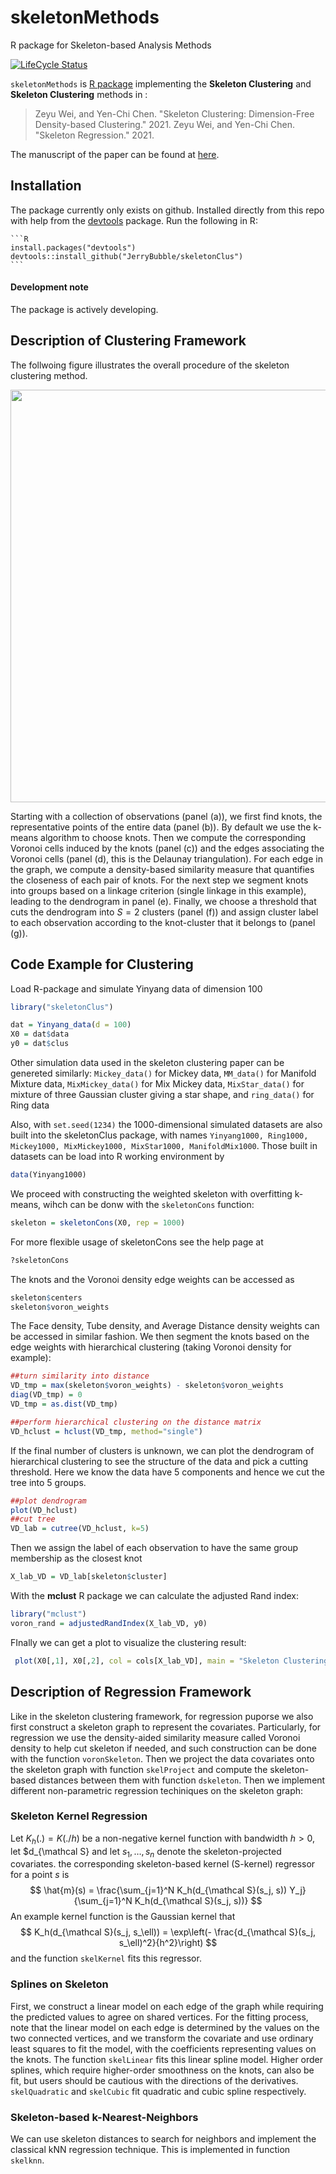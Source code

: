 # skeletonMethods

R package for Skeleton-based Analysis Methods

[![LifeCycle Status](https://img.shields.io/badge/lifecycle-maturing-blue.svg)](https://deploy-preview-81--tidyverse-org.netlify.com/lifecycle/#maturing)


`skeletonMethods` is [R package](https://www.r-project.org/package) implementing the **Skeleton Clustering** and **Skeleton Clustering**  methods in : 
> Zeyu Wei, and Yen-Chi Chen. "Skeleton Clustering: Dimension-Free Density-based Clustering." 2021.
> Zeyu Wei, and Yen-Chi Chen. "Skeleton Regression." 2021.

The manuscript of the paper can be found at [here](https://arxiv.org/abs/2104.10770).


## Installation 
The package currently only exists on github. Installed directly from this repo with help from the [devtools](https://github.com/hadley/devtools) package. Run the following in R:

	```R
	install.packages("devtools")
	devtools::install_github("JerryBubble/skeletonClus") 
	```
	
#### Development note 

The package is actively developing.


## Description of Clustering Framework
The follwoing figure illustrates the overall procedure of the skeleton clustering method.
<div style = "text-align:center" align="center"> <img src="https://jerrybubble.github.io/images/skeletonWorkFlow.jpg" width = "660"/> </div>

Starting with a collection of observations (panel (a)),
we first find knots, the representative points of the entire data (panel (b)). By default we use the k-means algorithm to choose knots. 
Then we compute the corresponding Voronoi cells induced by the knots (panel (c))
and the edges associating the Voronoi cells (panel (d), this is the Delaunay triangulation). 
For each edge in the graph, we compute a density-based similarity measure that quantifies the closeness of each pair of knots.
For the next step we segment knots into groups based on a linkage criterion (single linkage in this example), leading to the dendrogram in panel (e). 
Finally, we choose a threshold that cuts the dendrogram into $S = 2$ clusters (panel (f))
and assign cluster label to each observation according to the knot-cluster that it belongs to (panel (g)).



## Code Example for Clustering

Load R-package and simulate Yinyang data of dimension 100
```R
library("skeletonClus")

dat = Yinyang_data(d = 100)
X0 = dat$data
y0 = dat$clus
```
Other simulation data used in the skeleton clustering paper can be genereted similarly: `Mickey_data()` for Mickey data, `MM_data()` for Manifold Mixture data, `MixMickey_data()` for Mix Mickey data, `MixStar_data()` for mixture of three Gaussian cluster giving a star shape, and `ring_data()` for Ring data

Also, with `set.seed(1234)` the 1000-dimensional simulated datasets are also built into the skeletonClus package, with names `Yinyang1000, Ring1000, Mickey1000, MixMickey1000, MixStar1000, ManifoldMix1000`. Those built in datasets can be load into R working environment by
```R
data(Yinyang1000)
```

We proceed with constructing the weighted skeleton with overfitting k-means, wihch can be donw with the `skeletonCons` function:
```R
skeleton = skeletonCons(X0, rep = 1000)
```

For more flexible usage of skeletonCons see the help page at
```R
?skeletonCons
```
The knots and the Voronoi density edge weights can be accessed as
```R
skeleton$centers
skeleton$voron_weights
```
The Face density, Tube density, and Average Distance density weights can be accessed in similar fashion. We then segment the knots based on the edge weights with hierarchical clustering (taking Voronoi density for example):

```R
##turn similarity into distance
VD_tmp = max(skeleton$voron_weights) - skeleton$voron_weights 
diag(VD_tmp) = 0
VD_tmp = as.dist(VD_tmp)

##perform hierarchical clustering on the distance matrix
VD_hclust = hclust(VD_tmp, method="single")
```
If the final number of clusters is unknown, we can plot the dendrogram of hierarchical clustering to see the structure of the data and pick a cutting threshold. Here we know the data have 5 components and hence we cut the tree into 5 groups.
```R
##plot dendrogram
plot(VD_hclust)
##cut tree 
VD_lab = cutree(VD_hclust, k=5)

```

Then we assign the label of each observation to have the same group membership as the closest knot

```R
X_lab_VD = VD_lab[skeleton$cluster]
```
With the __mclust__ R package we can calculate the adjusted Rand index:
```R
library("mclust")
voron_rand = adjustedRandIndex(X_lab_VD, y0)
```
FInally we can get a plot to visualize the clustering result:

```R
 plot(X0[,1], X0[,2], col = cols[X_lab_VD], main = "Skeleton Clustering with Voronoi Density", xlab = "X", ylab = "Y", cex.main=1.5)
```


## Description of Regression Framework
Like in the skeleton clustering framework, for regression puporse we also first construct a skeleton graph to represent the covariates. Particularly, for regression we use the density-aided similarity measure called Voronoi density to help cut skeleton if needed, and such construction can be done with the function `voronSkeleton`. Then we project the data covariates onto the skeleton graph with function `skelProject` and compute the skeleton-based distances between them with function `dskeleton`. Then we implement different non-parametric regression techiniques on the skeleton graph:
### Skeleton Kernel Regression
Let $K_h(.) = K(./h)$ be a non-negative kernel function with bandwidth $h > 0$, let $d_{\mathcal S} and let $s_1, \dots, s_n$ denote the skeleton-projected covariates. the corresponding skeleton-based kernel (S-kernel) regressor for a point $s$ is
$$
    \hat{m}(s) = \frac{\sum_{j=1}^N K_h(d_{\mathcal S}(s_j, s)) Y_j}{\sum_{j=1}^N K_h(d_{\mathcal S}(s_j, s))} 
$$
An example kernel function  is the Gaussian kernel that
$$
    K_h(d_{\mathcal S}(s_j, s_\ell)) = \exp\left(- \frac{d_{\mathcal S}(s_j, s_\ell)^2}{h^2}\right)
$$
and the function `skelKernel` fits this regressor.

### Splines on Skeleton
 First, we construct a linear model on each edge of the graph while requiring the predicted values to agree on shared vertices. For the fitting process, note that the linear model on each edge is determined by the values on the two connected vertices, and we transform the covariate and use ordinary least squares to fit the model, with the coefficients representing values on the knots. The function `skelLinear` fits this linear spline model.
 Higher order splines, which require higher-order smoothness on the knots, can also be fit, but users should be cautious with the directions of the derivatives. `skelQuadratic` and `skelCubic` fit quadratic and cubic spline respectively.

### Skeleton-based k-Nearest-Neighbors
We can use skeleton distances to search for neighbors and implement the classical kNN regression technique. This is implemented in function `skelknn`.